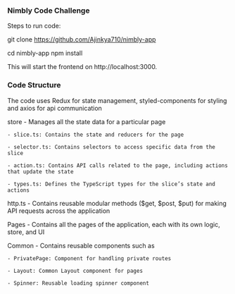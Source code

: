 ### Nimbly Code Challenge

Steps to run code:

git clone https://github.com/Ajinkya710/nimbly-app

cd nimbly-app
npm install

This will start the frontend on http://localhost:3000.

### Code Structure

The code uses Redux for state management, styled-components for styling and axios for api communication

store - Manages all the state data for a particular page
        
    - slice.ts: Contains the state and reducers for the page
        
    - selector.ts: Contains selectors to access specific data from the slice
        
    - action.ts: Contains API calls related to the page, including actions that update the state
        
    - types.ts: Defines the TypeScript types for the slice’s state and actions

http.ts - Contains reusable modular methods ($get, $post, $put) for making API requests across the application

Pages - Contains all the pages of the application, each with its own logic, store, and UI

Common - Contains reusable components such as

    - PrivatePage: Component for handling private routes

    - Layout: Common Layout component for pages

    - Spinner: Reusable loading spinner component